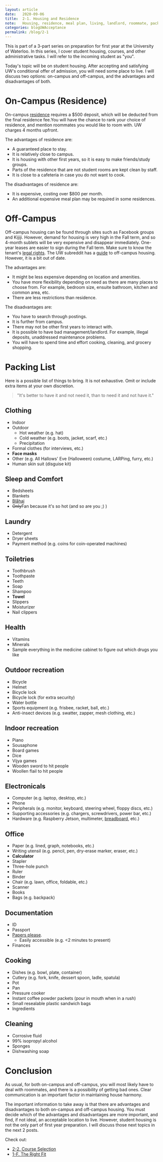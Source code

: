 ```yaml
---
layout: article
date:   2020-09-06
title:  2-1. Housing and Residence
note:   Housing, residence, meal plan, living, landlord, roommate, packing, what to bring.
categories: blogUWAcceptance
permalink: /blog/2-1
---
```

This is part of a 3-part series on preparation for first year at the University of Waterloo. In this series, I cover student housing, courses, and other administrative tasks. I will refer to the incoming student as "you".

Today's topic will be on student housing. After accepting and satisfying UW's conditional offer of admission, you will need some place to live. I will discuss two options: on-campus and off-campus, and the advantages and disadvantages of both.

# On-Campus (Residence)

On-campus [residence](https://uwaterloo.ca/housing/) requires a $500 deposit, which will be deducted from the final residence fee.You will have the chance to rank your choice of residence, and mention roommates you would like to room with. UW charges 4 months upfront.

The advantages of residence are:

* A guaranteed place to stay.
* It is relatively close to campus.
* It is housing with other first years, so it is easy to make friends/study groups.
* Parts of the residence that are not student rooms are kept clean by staff.
* It is close to a cafeteria in case you do not want to cook.

The disadvantages of residence are:

* It is expensive, costing over $800 per month.
* An additional expensive meal plan may be required in some residences.

# Off-Campus

Off-campus housing can be found through sites such as Facebook groups and Kijiji. However, demand for housing is very high in the Fall term, and so 4-month sublets will be very expensive and disappear immediately. One-year leases are easier to sign during the Fall term. Make sure to know the tenant's [legal rights](https://www.ontario.ca/page/renting-ontario-your-rights). The UW subreddit has a [guide](https://www.reddit.com/r/uwaterloo/wiki/index#wiki_off-campus_housing) to off-campus housing. However, it is a bit out of date.

The advantages are:

* It might be less expensive depending on location and amenities.
* You have more flexibility depending on need as there are many places to choose from. For example, bedroom size, ensuite bathroom, kitchen and common area, etc.
* There are less restrictions than residence.

The disadvantages are:

* You have to search through postings.
* It is further from campus.
* There may not be other first years to interact with.
* It is possible to have bad management/landlord. For example, illegal deposits, unaddressed maintenance problems.
* You will have to spend time and effort cooking, cleaning, and grocery shopping.

# Packing List

Here is a possible list of things to bring. It is not exhaustive. Omit or include extra items at your own discretion.

> "It's better to have it and not need it, than to need it and not have it."

## Clothing

* Indoor
* Outdoor
    * Hot weather (e.g. hat)
    * Cold weather (e.g. boots, jacket, scarf, etc.)
    * Precipitation
* Formal clothes (for interviews, etc.)
* **Face masks**
* Other (e.g. All Hallows' Eve (Halloween) costume, LARPing, furry, etc.)
* Human skin suit (disguise kit)

## Sleep and Comfort

* Bedsheets
* Blankets
* [Bl&aring;haj](https://www.ikea.com/us/en/p/blahaj-soft-toy-shark-90373590/)
* ~~Only~~Fan because it's so hot (and so are you ;) )

## Laundry

* Detergent
* Dryer sheets
* Payment method (e.g. coins for coin-operated machines)

## Toiletries

* Toothbrush
* Toothpaste
* Teeth
* Soap
* Shampoo
* **Towel**
* Slippers
* Moisturizer
* Nail clippers

## Health

* Vitamins
* Minerals
* Sample everything in the medicine cabinet to figure out which drugs you like

## Outdoor recreation

* Bicycle
* Helmet
* Bicycle lock
* Bicycle lock (for extra security)
* Water bottle
* Sports equipment (e.g. frisbee, racket, ball, etc.)
* Anti-insect devices (e.g. swatter, zapper, mesh clothing, etc.)

## Indoor recreation

* Piano
* Sousaphone
* Board games
* Dice
* Vijya games
* Wooden sword to hit people
* Woollen flail to hit people

## Electronicals

* Computer (e.g. laptop, desktop, etc.)
* Phone
* Peripherals (e.g. monitor, keyboard, steering wheel, floppy discs, etc.)
* Supporting accessories (e.g. chargers, screwdrivers, power bar, etc.)
* Hardware (e.g. Raspberry Jetson, multimeter, [breadboard](https://www.reddit.com/r/ECE/comments/e8uqu7/peanut_butter_banana_sandwich_on_a_toasty/), etc.)

## Office

* Paper (e.g. lined, graph, notebooks, etc.)
* Writing utensil (e.g. pencil, pen, dry-erase marker, eraser, etc.)
* **Calculator**
* Stapler
* Three-hole punch
* Ruler
* Binder
* Chair (e.g. lawn, office, foldable, etc.)
* Scanner
* Books
* Bags (e.g. backpack)

## Documentation

* ID
* Passport
* [Papers please](https://www.youtube.com/watch?v=YFHHGETsxkE).
    * Easily accessible (e.g. <2 minutes to present)
* Finances

## Cooking

* Dishes (e.g. bowl, plate, container)
* Cutlery (e.g. fork, knife, dessert spoon, ladle, spatula)
* Pot
* Pan
* Pressure cooker
* Instant coffee powder packets (pour in mouth when in a rush)
* Small resealable plastic sandwich bags
* Ingredients

## Cleaning

* Corrosive fluid
* 99% isopropyl alcohol
* Sponges
* Dishwashing soap

# Conclusion

As usual, for both on-campus and off-campus, you will most likely have to deal with roommates, and there is a possibility of getting bad ones. Clear communication is an important factor in maintaining house harmony.

The important information to take away is that there are advantages and disadvantages to both on-campus and off-campus housing. You must decide which of the advantages and disadvantages are more important, and find, if not ideal, an acceptable location to live. However, student housing is not the only part of first year preparation. I will discuss those next topics in the next 2 posts.

Check out:

* [2-2. Course Selection](/blog/2-2)
* [1-F. The Right Fit](/blog/1-F)

